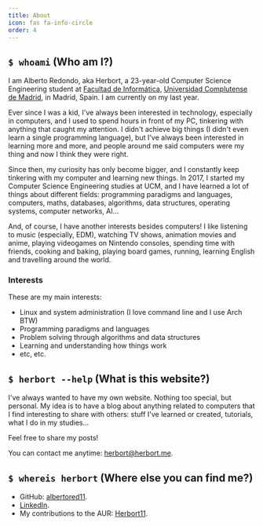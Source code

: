 ```yaml
---
title: About
icon: fas fa-info-circle
order: 4
---
```


## `$ whoami` (Who am I?)

I am Alberto Redondo, aka Herbort, a 23-year-old Computer Science Engineering student at [Facultad de Informática](https://informatica.ucm.es/), [Universidad Complutense de Madrid](https://ucm.es/), in Madrid, Spain. I am currently on my last year.

Ever since I was a kid, I've always been interested in technology, especially in computers, and I used to spend hours in front of my PC, tinkering with anything that caught my attention. I didn't achieve big things (I didn't even learn a single programming language), but I've always been interested in learning more and more, and people around me said computers were my thing and now I think they were right.

Since then, my curiosity has only become bigger, and I constantly keep tinkering with my computer and learning new things. In 2017, I started my Computer Science Engineering studies at UCM, and I have learned a lot of things about different fields: programming paradigms and languages, computers, maths, databases, algorithms, data structures, operating systems, computer networks, AI...

And, of course, I have another interests besides computers! I like listening to music (especially, EDM), watching TV shows, animation movies and anime, playing videogames on Nintendo consoles, spending time with friends, cooking and baking, playing board games, running, learning English and travelling around the world.

### Interests

These are my main interests:

* Linux and system administration (I love command line and I use Arch BTW)
* Programming paradigms and languages
* Problem solving through algorithms and data structures
* Learning and understanding how things work
* etc, etc.

## `$ herbort --help` (What is this website?)

I've always wanted to have my own website. Nothing too special, but personal. My idea is to have a blog about anything related to computers that I find interesting to share with others: stuff I've learned or created, tutorials, what I do in my studies...

Feel free to share my posts!

You can contact me anytime: [herbort@herbort.me](mailto:herbort@herbort.me).

## `$ whereis herbort` (Where else you can find me?)

* GitHub: [albertored11](https://github.com/albertored11).
* [LinkedIn](https://www.linkedin.com/in/albertoredg/).
* My contributions to the AUR: [Herbort11](https://aur.archlinux.org/packages/?K=Herbort11&SeB=m).

